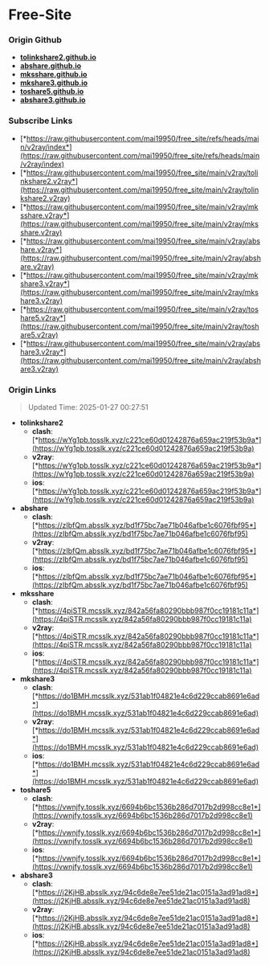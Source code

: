# Free-Site

### Origin Github

- [**tolinkshare2.github.io**](https://github.com/tolinkshare2/tolinkshare2.github.io)
- [**abshare.github.io**](https://github.com/abshare/abshare.github.io)
- [**mksshare.github.io**](https://github.com/mksshare/mksshare.github.io)
- [**mkshare3.github.io**](https://github.com/mkshare3/mkshare3.github.io)
- [**toshare5.github.io**](https://github.com/toshare5/toshare5.github.io)
- [**abshare3.github.io**](https://github.com/abshare3/abshare3.github.io)

### Subscribe Links

- [*https://raw.githubusercontent.com/mai19950/free_site/refs/heads/main/v2ray/index*](https://raw.githubusercontent.com/mai19950/free_site/refs/heads/main/v2ray/index)
- [*https://raw.githubusercontent.com/mai19950/free_site/main/v2ray/tolinkshare2.v2ray*](https://raw.githubusercontent.com/mai19950/free_site/main/v2ray/tolinkshare2.v2ray)
- [*https://raw.githubusercontent.com/mai19950/free_site/main/v2ray/mksshare.v2ray*](https://raw.githubusercontent.com/mai19950/free_site/main/v2ray/mksshare.v2ray)
- [*https://raw.githubusercontent.com/mai19950/free_site/main/v2ray/abshare.v2ray*](https://raw.githubusercontent.com/mai19950/free_site/main/v2ray/abshare.v2ray)
- [*https://raw.githubusercontent.com/mai19950/free_site/main/v2ray/mkshare3.v2ray*](https://raw.githubusercontent.com/mai19950/free_site/main/v2ray/mkshare3.v2ray)
- [*https://raw.githubusercontent.com/mai19950/free_site/main/v2ray/toshare5.v2ray*](https://raw.githubusercontent.com/mai19950/free_site/main/v2ray/toshare5.v2ray)
- [*https://raw.githubusercontent.com/mai19950/free_site/main/v2ray/abshare3.v2ray*](https://raw.githubusercontent.com/mai19950/free_site/main/v2ray/abshare3.v2ray)

### Origin Links

> Updated Time: 2025-01-27 00:27:51

- **tolinkshare2**
  - **clash**: [*https://wYg1pb.tosslk.xyz/c221ce60d01242876a659ac219f53b9a*](https://wYg1pb.tosslk.xyz/c221ce60d01242876a659ac219f53b9a)
  - **v2ray**: [*https://wYg1pb.tosslk.xyz/c221ce60d01242876a659ac219f53b9a*](https://wYg1pb.tosslk.xyz/c221ce60d01242876a659ac219f53b9a)
  - **ios**: [*https://wYg1pb.tosslk.xyz/c221ce60d01242876a659ac219f53b9a*](https://wYg1pb.tosslk.xyz/c221ce60d01242876a659ac219f53b9a)
- **abshare**
  - **clash**: [*https://zIbfQm.absslk.xyz/bd1f75bc7ae71b046afbe1c6076fbf95*](https://zIbfQm.absslk.xyz/bd1f75bc7ae71b046afbe1c6076fbf95)
  - **v2ray**: [*https://zIbfQm.absslk.xyz/bd1f75bc7ae71b046afbe1c6076fbf95*](https://zIbfQm.absslk.xyz/bd1f75bc7ae71b046afbe1c6076fbf95)
  - **ios**: [*https://zIbfQm.absslk.xyz/bd1f75bc7ae71b046afbe1c6076fbf95*](https://zIbfQm.absslk.xyz/bd1f75bc7ae71b046afbe1c6076fbf95)
- **mksshare**
  - **clash**: [*https://4piSTR.mcsslk.xyz/842a56fa80290bbb987f0cc19181c11a*](https://4piSTR.mcsslk.xyz/842a56fa80290bbb987f0cc19181c11a)
  - **v2ray**: [*https://4piSTR.mcsslk.xyz/842a56fa80290bbb987f0cc19181c11a*](https://4piSTR.mcsslk.xyz/842a56fa80290bbb987f0cc19181c11a)
  - **ios**: [*https://4piSTR.mcsslk.xyz/842a56fa80290bbb987f0cc19181c11a*](https://4piSTR.mcsslk.xyz/842a56fa80290bbb987f0cc19181c11a)
- **mkshare3**
  - **clash**: [*https://do1BMH.mcsslk.xyz/531ab1f04821e4c6d229ccab8691e6ad*](https://do1BMH.mcsslk.xyz/531ab1f04821e4c6d229ccab8691e6ad)
  - **v2ray**: [*https://do1BMH.mcsslk.xyz/531ab1f04821e4c6d229ccab8691e6ad*](https://do1BMH.mcsslk.xyz/531ab1f04821e4c6d229ccab8691e6ad)
  - **ios**: [*https://do1BMH.mcsslk.xyz/531ab1f04821e4c6d229ccab8691e6ad*](https://do1BMH.mcsslk.xyz/531ab1f04821e4c6d229ccab8691e6ad)
- **toshare5**
  - **clash**: [*https://vwnjfy.tosslk.xyz/6694b6bc1536b286d7017b2d998cc8e1*](https://vwnjfy.tosslk.xyz/6694b6bc1536b286d7017b2d998cc8e1)
  - **v2ray**: [*https://vwnjfy.tosslk.xyz/6694b6bc1536b286d7017b2d998cc8e1*](https://vwnjfy.tosslk.xyz/6694b6bc1536b286d7017b2d998cc8e1)
  - **ios**: [*https://vwnjfy.tosslk.xyz/6694b6bc1536b286d7017b2d998cc8e1*](https://vwnjfy.tosslk.xyz/6694b6bc1536b286d7017b2d998cc8e1)
- **abshare3**
  - **clash**: [*https://j2KjHB.absslk.xyz/94c6de8e7ee51de21ac0151a3ad91ad8*](https://j2KjHB.absslk.xyz/94c6de8e7ee51de21ac0151a3ad91ad8)
  - **v2ray**: [*https://j2KjHB.absslk.xyz/94c6de8e7ee51de21ac0151a3ad91ad8*](https://j2KjHB.absslk.xyz/94c6de8e7ee51de21ac0151a3ad91ad8)
  - **ios**: [*https://j2KjHB.absslk.xyz/94c6de8e7ee51de21ac0151a3ad91ad8*](https://j2KjHB.absslk.xyz/94c6de8e7ee51de21ac0151a3ad91ad8)
